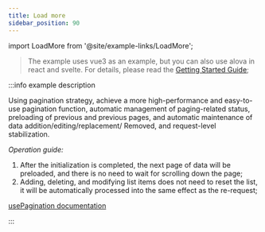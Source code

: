 ```yaml
---
title: Load more
sidebar_position: 90
---
```


import LoadMore from '@site/example-links/LoadMore';

> The example uses vue3 as an example, but you can also use alova in react and svelte. For details, please read the [Getting Started Guide](/tutorial/get-started/overview);

<LoadMore></LoadMore>

:::info example description

Using pagination strategy, achieve a more high-performance and easy-to-use pagination function, automatic management of paging-related status, preloading of previous and previous pages, and automatic maintenance of data addition/editing/replacement/ Removed, and request-level stabilization.

_Operation guide:_

1. After the initialization is completed, the next page of data will be preloaded, and there is no need to wait for scrolling down the page;
2. Adding, deleting, and modifying list items does not need to reset the list, it will be automatically processed into the same effect as the re-request;

[usePagination documentation](../strategy/usePagination)

:::
